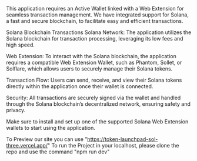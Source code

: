 This application requires an Active Wallet linked with a Web Extension for seamless transaction management. We have integrated support for Solana, a fast and secure blockchain, to facilitate easy and efficient transactions.

Solana Blockchain Transactions
Solana Network: The application utilizes the Solana blockchain for transaction processing, leveraging its low fees and high speed.

Web Extension: To interact with the Solana blockchain, the application requires a compatible Web Extension Wallet, such as Phantom, Sollet, or Solflare, which allows users to securely manage their Solana tokens.

Transaction Flow: Users can send, receive, and view their Solana tokens directly within the application once their wallet is connected.

Security: All transactions are securely signed via the wallet and handled through the Solana blockchain’s decentralized network, ensuring safety and privacy.

Make sure to install and set up one of the supported Solana Web Extension wallets to start using the application.

To Preview our site you can use "https://token-launchpad-sol-three.vercel.app/"
To run the Project in your localhost, please clone the repo and use the command "npm run dev"
